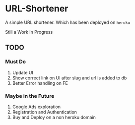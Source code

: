# URL-Shortener

A simple URL shortener. Which has been deployed on `heroku`

Still a Work In Progress

## TODO

### Must Do

1. Update UI
2. Show correct link on UI after slug and url is added to db
3. Better Error handling on FE

### Maybe in the Future

1. Google Ads exploration
2. Registration and Authentication
3. Buy and Deploy on a non heroku domain
